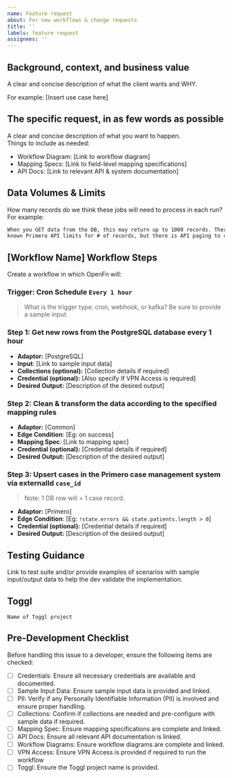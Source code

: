 ```yaml
---
name: Feature request
about: For new workflows & change requests
title: ''
labels: feature request
assignees: ''
---
```


## Background, context, and business value

A clear and concise description of what the client wants and WHY.

For example: [Insert use case here]

## The specific request, in as few words as possible

A clear and concise description of what you want to happen.  
Things to include as needed:

- Workflow Diagram: [Link to workflow diagram]
- Mapping Specs: [Link to field-level mapping specifications]
- API Docs: [Link to relevant API & system documentation]

## Data Volumes & Limits

How many records do we think these jobs will need to process in each run? For
example:

```md
When you GET data from the DB, this may return up to 1000 records. There are no
known Primero API limits for # of records, but there is API paging to consider.
```

## [Workflow Name] Workflow Steps

Create a workflow in which OpenFn will:

### Trigger: Cron Schedule `Every 1 hour`

> What is the trigger type: cron, webhook, or kafka? Be sure to provide a sample
> input.

### Step 1: Get new rows from the PostgreSQL database every 1 hour

- **Adaptor:** [PostgreSQL]
- **Input**: [Link to sample input data]
- **Collections (optional):** [Collection details if required]
- **Credential (optional):** [Also specify If VPN Access is required]
- **Desired Output:** [Description of the desired output]

### Step 2: Clean & transform the data according to the specified mapping rules

- **Adaptor:** [Common]
- **Edge Condition**: [Eg: on success]
- **Mapping Spec**: [Link to mapping spec]
- **Credential (optional):** [Credential details if required]
- **Desired Output:** [Description of the desired output]

### Step 3: Upsert cases in the Primero case management system via externalId `case_id`

> Note: 1 DB row will = 1 case record.

- **Adaptor:** [Primero]
- **Edge Condition**: [Eg: `!state.errors && state.patients.length > 0`]
- **Credential (optional):** [Credential details if required]
- **Desired Output:** [Description of the desired output]

## Testing Guidance

Link to test suite and/or provide examples of scenarios with sample input/output
data to help the dev validate the implementation.

## Toggl

`Name of Toggl project`

## Pre-Development Checklist

Before handling this issue to a developer, ensure the following items are
checked:

- [ ] Credentials: Ensure all necessary credentials are available and
      documented.
- [ ] Sample Input Data: Ensure sample input data is provided and linked.
- [ ] PII: Verify if any Personally Identifiable Information (PII) is involved
      and ensure proper handling.
- [ ] Collections: Confirm if collections are needed and pre-configure with
      sample data if required.
- [ ] Mapping Spec: Ensure mapping specifications are complete and linked.
- [ ] API Docs: Ensure all relevant API documentation is linked.
- [ ] Workflow Diagrams: Ensure workflow diagrams are complete and linked.
- [ ] VPN Access: Ensure VPN Access is provided if required to run the workflow
- [ ] Toggl: Ensure the Toggl project name is provided.
